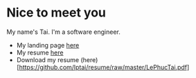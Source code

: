 # Nice to meet you
My name's Tai. I'm a software engineer.

- My landing page [here](https://phuctaile.com)
- My resume [here](https://lptai.github.io/resume)
- Download my resume (here)[https://github.com/lptai/resume/raw/master/LePhucTai.pdf]

